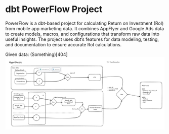 # dbt PowerFlow Project  
PowerFlow is a dbt-based project for calculating Return on Investment (RoI) from mobile app marketing data. It combines AppFlyer and Google Ads data to create models, macros, and configurations that transform raw data into useful insights. The project uses dbt’s features for data modeling, testing, and documentation to ensure accurate RoI calculations.  
  
Given data: (Something)[404]
<img src="https://github.com/armandaslid/dbt_powerflow/blob/main/other_files/DAG_PowerFlow.png" alt="PowerFlow DAG">
